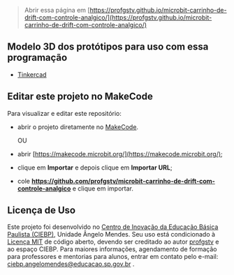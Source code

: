 > Abrir essa página em [https://profgstv.github.io/microbit-carrinho-de-drift-com-controle-analgico/](https://profgstv.github.io/microbit-carrinho-de-drift-com-controle-analgico/)

## Modelo 3D dos protótipos para uso com essa programação

* [Tinkercad](https://www.tinkercad.com/things/huxaQpIZsmd-robo-drift-shield-robotbit-microbit)

## Editar este projeto no MakeCode

Para visualizar e editar este repositório:

* abrir o projeto diretamente no [MakeCode](https://makecode.microbit.org/S08417-58407-42328-87651).

  OU
  
* abrir [https://makecode.microbit.org/](https://makecode.microbit.org/);
* clique em **Importar** e depois clique em **Importar URL**;
* cole **https://github.com/profgstv/microbit-carrinho-de-drift-com-controle-analgico** e clique em importar.

## Licença de Uso

Este projeto foi desenvolvido no [Centro de Inovação da Educação Básica Paulista (CIEBP)](https://centrodeinovacao.educacao.sp.gov.br/), Unidade Ângelo Mendes. Seu uso está condicionado à [Licença MIT](/LICENSE) de código aberto, devendo ser creditado ao autor [profgstv](https://github.com/profgstv) e ao espaço CIEBP. Para maiores informações, agendamento de formação para professores e mentorias para alunos, entrar em contato pelo e-mail: ciebp.angelomendes@educacao.sp.gov.br .
